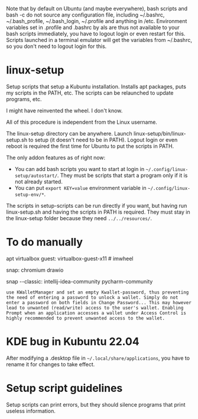 Note that by default on Ubuntu (and maybe everywhere), bash scripts and bash -c do not source any configuration file, including ~/.bashrc, ~/.bash_profile, ~/.bash_login, ~/.profile and anything in /etc. Environment variables set in .profile and .bashrc by als are thus not available to your bash scripts immediately, you have to logout login or even restart for this. Scripts launched in a terminal emulator will get the variables from ~/.bashrc, so you don't need to logout login for this.











# linux-setup

Setup scripts that setup a Kubuntu installation. Installs apt packages, puts my scripts in the PATH, etc. The scripts can be relaunched to update programs, etc.

I might have reinvented the wheel. I don't know.

All of this procedure is independent from the Linux username.

The linux-setup directory can be anywhere. Launch linux-setup/bin/linux-setup.sh to setup (it doesn't need to be in PATH). Logout login or even reboot is required the first time for Ubuntu to put the scripts in PATH.

The only addon features as of right now:
- You can add bash scripts you want to start at login in `~/.config/linux-setup/autostart/`. They must be scripts that start a program only if it is not already started.
- You can put `export KEY=value` environment variable in `~/.config/linux-setup-env/*`.

The scripts in setup-scripts can be run directly if you want, but having run linux-setup.sh and having the scripts in PATH is required. They must stay in the linux-setup folder because they need `../../resources/`.

# To do manually

apt virtualbox guest: virtualbox-guest-x11 # imwheel

snap: chromium drawio

snap --classic: intellij-idea-community pycharm-community

`use KWalletManager and set an empty Kwallet-password, thus preventing the need of entering a password to unlock a wallet. Simply do not enter a password on both fields in Change Password... This may however lead to unwanted (read/write) access to the user's wallet. Enabling Prompt when an application accesses a wallet under Access Control is highly recommended to prevent unwanted access to the wallet.`

# KDE bug in Kubuntu 22.04

After modifying a .desktop file in `~/.local/share/applications`, you have to rename it for changes to take effect.

# Setup script guidelines

Setup scripts can print errors, but they should silence programs that print useless information.
